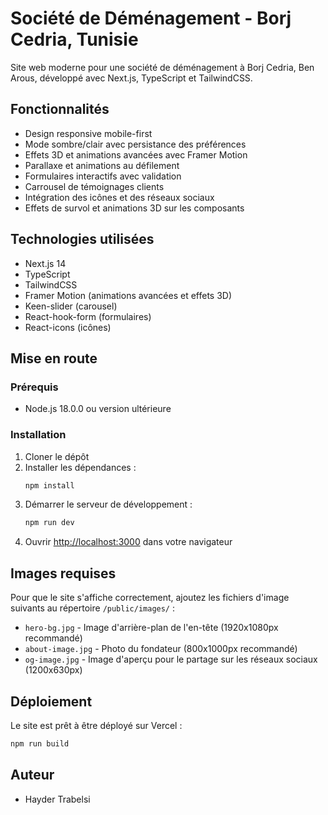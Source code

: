 # Société de Déménagement - Borj Cedria, Tunisie

Site web moderne pour une société de déménagement à Borj Cedria, Ben Arous, développé avec Next.js, TypeScript et TailwindCSS.

## Fonctionnalités

- Design responsive mobile-first
- Mode sombre/clair avec persistance des préférences
- Effets 3D et animations avancées avec Framer Motion
- Parallaxe et animations au défilement
- Formulaires interactifs avec validation
- Carrousel de témoignages clients
- Intégration des icônes et des réseaux sociaux
- Effets de survol et animations 3D sur les composants

## Technologies utilisées

- Next.js 14
- TypeScript
- TailwindCSS
- Framer Motion (animations avancées et effets 3D)
- Keen-slider (carousel)
- React-hook-form (formulaires)
- React-icons (icônes)

## Mise en route

### Prérequis

- Node.js 18.0.0 ou version ultérieure

### Installation

1. Cloner le dépôt
2. Installer les dépendances :
   ```bash
   npm install
   ```
3. Démarrer le serveur de développement :
   ```bash
   npm run dev
   ```
4. Ouvrir [http://localhost:3000](http://localhost:3000) dans votre navigateur

## Images requises

Pour que le site s'affiche correctement, ajoutez les fichiers d'image suivants au répertoire `/public/images/` :

- `hero-bg.jpg` - Image d'arrière-plan de l'en-tête (1920x1080px recommandé)
- `about-image.jpg` - Photo du fondateur (800x1000px recommandé)
- `og-image.jpg` - Image d'aperçu pour le partage sur les réseaux sociaux (1200x630px)

## Déploiement

Le site est prêt à être déployé sur Vercel :

```bash
npm run build
```

## Auteur

- Hayder Trabelsi 